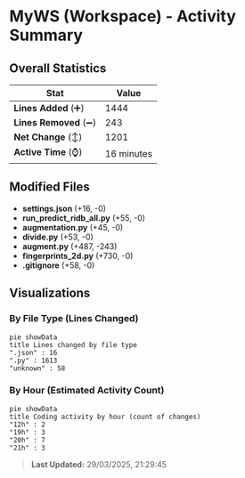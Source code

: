 # MyWS (Workspace) - Activity Summary 

## Overall Statistics

| Stat                   | Value                                                             |
| ---------------------- | ----------------------------------------------------------------- |
| **Lines Added** (➕)   | 1444                                          |
| **Lines Removed** (➖) | 243                                        |
| **Net Change** (↕)    | 1201                |
| **Active Time** (⌚)   | 16 minutes |


## Modified Files
- **settings.json** (+16, -0)
- **run_predict_ridb_all.py** (+55, -0)
- **augmentation.py** (+45, -0)
- **divide.py** (+53, -0)
- **augment.py** (+487, -243)
- **fingerprints_2d.py** (+730, -0)
- **.gitignore** (+58, -0)

## Visualizations

### By File Type (Lines Changed)

```mermaid
pie showData
title Lines changed by file type
".json" : 16
".py" : 1613
"unknown" : 58
```

### By Hour (Estimated Activity Count)

```mermaid
pie showData
title Coding activity by hour (count of changes)
"12h" : 2
"19h" : 3
"20h" : 7
"21h" : 3
```


> **Last Updated:** 29/03/2025, 21:29:45